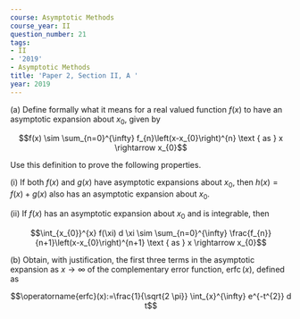 ```yaml
---
course: Asymptotic Methods
course_year: II
question_number: 21
tags:
- II
- '2019'
- Asymptotic Methods
title: 'Paper 2, Section II, A '
year: 2019
---
```




(a) Define formally what it means for a real valued function $f(x)$ to have an asymptotic expansion about $x_{0}$, given by

$$f(x) \sim \sum_{n=0}^{\infty} f_{n}\left(x-x_{0}\right)^{n} \text { as } x \rightarrow x_{0}$$

Use this definition to prove the following properties.

(i) If both $f(x)$ and $g(x)$ have asymptotic expansions about $x_{0}$, then $h(x)=f(x)+g(x)$ also has an asymptotic expansion about $x_{0} .$

(ii) If $f(x)$ has an asymptotic expansion about $x_{0}$ and is integrable, then

$$\int_{x_{0}}^{x} f(\xi) d \xi \sim \sum_{n=0}^{\infty} \frac{f_{n}}{n+1}\left(x-x_{0}\right)^{n+1} \text { as } x \rightarrow x_{0}$$

(b) Obtain, with justification, the first three terms in the asymptotic expansion as $x \rightarrow \infty$ of the complementary error function, $\operatorname{erfc}(x)$, defined as

$$\operatorname{erfc}(x):=\frac{1}{\sqrt{2 \pi}} \int_{x}^{\infty} e^{-t^{2}} d t$$